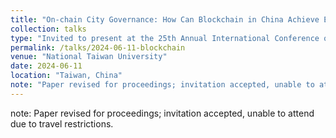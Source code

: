 ```yaml
---
title: "On-chain City Governance: How Can Blockchain in China Achieve Empowerment?"
collection: talks
type: "Invited to present at the 25th Annual International Conference on Digital Government Research - dg.o 2024"
permalink: /talks/2024-06-11-blockchain
venue: "National Taiwan University"
date: 2024-06-11
location: "Taiwan, China"
note: "Paper revised for proceedings; invitation accepted, unable to attend due to travel restrictions."
---
```

note: Paper revised for proceedings; invitation accepted, unable to attend due to travel restrictions.
